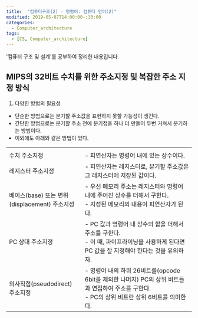 ```yaml
---
title:  "컴퓨터구조(2) - 명령어: 컴퓨터 언어(2)"
modified: 2019-05-07T14:00:00-:30:00
categories:
  - Computer_architecture
tags:
  - [CS, Computer_architecture]
---
```


'컴퓨터 구조 및 설계'를 공부하여 정리한 내용입니다.

## MIPS의 32비트 수치를 위한 주소지정 및 복잡한 주소 지정 방식
1. 다양한 방법의 필요성
 - 단순한 방법으로는 분기할 주소값을 표현하지 못할 가능성이 생긴다.
 - 간단한 방법으로는 분기할 주소 전에 분기점을 하나 더 만들어 두번 거쳐서 분기하는 방법이다.
 - 이외에도 아래와 같은 방법이 있다.

<table>
    <tr>
        <td></td>
        <td></td>
    </tr>
    <tr>
        <td>수치 주소지정</td>
        <td>- 피연산자는 명령어 내에 있는 상수이다.</td>
    </tr>
    <tr>
        <td>레지스터 주소지정</td>
        <td>- 피연산자는 레지스터로, 분기할 주소값은 그 레지스터에 저장된 값이다.</td>
    <tr>
    </tr>
        <td>베이스(base) 또는 변위(displacement) 주소지정</td>
        <td> - 우선 메모리 주소는 레지스터와 명령어 내에 주어진 상수를 더해서 구한다.<br>
         - 지정된 메모리의 내용이 피연산자가 된다.</td>
    </tr>
    <tr>
        <td>PC 상대 주소지정</td>
        <td> - PC 값과 명령어 내 상수의 합을 더해서 주소를 구한다.<br>
         - 이 때, 파이프라이닝을 사용하게 된다면 PC 값을 잘 지정해야 한다는 것을 유의하자.</td>
    </tr>
    <tr>
        <td>의사직접(pseudodirect) 주소지정</td>
        <td> - 명령어 내의 하위 26비트를(opcode 6bit를 제외한 나머지) PC의 상위 비트들과 연접하여 주소를 구한다.<br>
         - PC의 상위 비트란 상위 6비트를 의미한다.</td>
    </tr>
</table>
